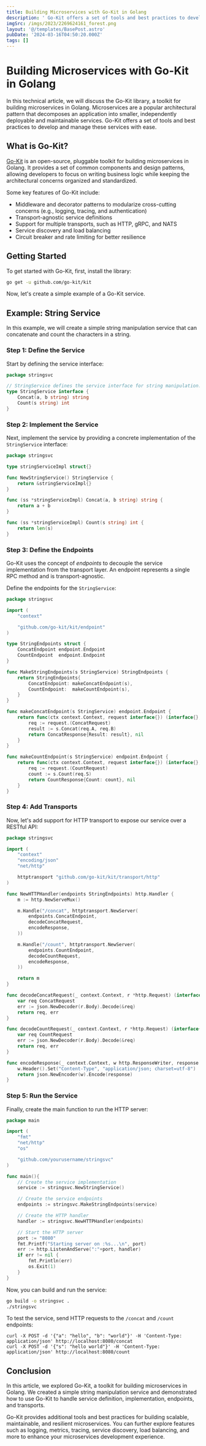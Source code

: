 ```yaml
---
title: Building Microservices with Go-Kit in Golang
description: ' Go-Kit offers a set of tools and best practices to develop and manage these services with ease.'
imgSrc: /imgs/2023/2269624161_forest.png
layout: '@/templates/BasePost.astro'
pubDate: '2024-03-16T04:50:20.000Z'
tags: []
---
```


# Building Microservices with Go-Kit in Golang

In this technical article, we will discuss the Go-Kit library, a toolkit for building microservices in Golang. Microservices are a popular architectural pattern that decomposes an application into smaller, independently deployable and maintainable services. Go-Kit offers a set of tools and best practices to develop and manage these services with ease.

## What is Go-Kit?

[Go-Kit](https://gokit.io/) is an open-source, pluggable toolkit for building microservices in Golang. It provides a set of common components and design patterns, allowing developers to focus on writing business logic while keeping the architectural concerns organized and standardized.

Some key features of Go-Kit include:

- Middleware and decorator patterns to modularize cross-cutting concerns (e.g., logging, tracing, and authentication)
- Transport-agnostic service definitions
- Support for multiple transports, such as HTTP, gRPC, and NATS
- Service discovery and load balancing
- Circuit breaker and rate limiting for better resilience

## Getting Started

To get started with Go-Kit, first, install the library:

```sh
go get -u github.com/go-kit/kit
```

Now, let's create a simple example of a Go-Kit service.

## Example: String Service

In this example, we will create a simple string manipulation service that can concatenate and count the characters in a string.

### Step 1: Define the Service

Start by defining the service interface:

```go
package stringsvc

// StringService defines the service interface for string manipulation.
type StringService interface {
	Concat(a, b string) string
	Count(s string) int
}
```

### Step 2: Implement the Service

Next, implement the service by providing a concrete implementation of the `StringService` interface:

```go
package stringsvc

type stringServiceImpl struct{}

func NewStringService() StringService {
	return &stringServiceImpl{}
}

func (ss *stringServiceImpl) Concat(a, b string) string {
	return a + b
}

func (ss *stringServiceImpl) Count(s string) int {
	return len(s)
}
```

### Step 3: Define the Endpoints

Go-Kit uses the concept of _endpoints_ to decouple the service implementation from the transport layer. An endpoint represents a single RPC method and is transport-agnostic.

Define the endpoints for the `StringService`:

```go
package stringsvc

import (
	"context"

	"github.com/go-kit/kit/endpoint"
)

type StringEndpoints struct {
	ConcatEndpoint endpoint.Endpoint
	CountEndpoint  endpoint.Endpoint
}

func MakeStringEndpoints(s StringService) StringEndpoints {
	return StringEndpoints{
		ConcatEndpoint: makeConcatEndpoint(s),
		CountEndpoint:  makeCountEndpoint(s),
	}
}

func makeConcatEndpoint(s StringService) endpoint.Endpoint {
	return func(ctx context.Context, request interface{}) (interface{}, error) {
		req := request.(ConcatRequest)
		result := s.Concat(req.A, req.B)
		return ConcatResponse{Result: result}, nil
	}
}

func makeCountEndpoint(s StringService) endpoint.Endpoint {
	return func(ctx context.Context, request interface{}) (interface{}, error) {
		req := request.(CountRequest)
		count := s.Count(req.S)
		return CountResponse{Count: count}, nil
	}
}
```

### Step 4: Add Transports

Now, let's add support for HTTP transport to expose our service over a RESTful API:

```go
package stringsvc

import (
	"context"
	"encoding/json"
	"net/http"

	httptransport "github.com/go-kit/kit/transport/http"
)

func NewHTTPHandler(endpoints StringEndpoints) http.Handler {
	m := http.NewServeMux()

	m.Handle("/concat", httptransport.NewServer(
		endpoints.ConcatEndpoint,
		decodeConcatRequest,
		encodeResponse,
	))

	m.Handle("/count", httptransport.NewServer(
		endpoints.CountEndpoint,
		decodeCountRequest,
		encodeResponse,
	))

	return m
}

func decodeConcatRequest(_ context.Context, r *http.Request) (interface{}, error) {
	var req ConcatRequest
	err := json.NewDecoder(r.Body).Decode(&req)
	return req, err
}

func decodeCountRequest(_ context.Context, r *http.Request) (interface{}, error) {
	var req CountRequest
	err := json.NewDecoder(r.Body).Decode(&req)
	return req, err
}

func encodeResponse(_ context.Context, w http.ResponseWriter, response interface{}) error {
	w.Header().Set("Content-Type", "application/json; charset=utf-8")
	return json.NewEncoder(w).Encode(response)
}
```

### Step 5: Run the Service

Finally, create the main function to run the HTTP server:

```go
package main

import (
	"fmt"
	"net/http"
	"os"

	"github.com/yourusername/stringsvc"
)

func main(){
	// Create the service implementation
	service := stringsvc.NewStringService()

	// Create the service endpoints
	endpoints := stringsvc.MakeStringEndpoints(service)

	// Create the HTTP handler
	handler := stringsvc.NewHTTPHandler(endpoints)

	// Start the HTTP server
	port := "8080"
	fmt.Printf("Starting server on :%s...\n", port)
	err := http.ListenAndServe(":"+port, handler)
	if err != nil {
		fmt.Println(err)
		os.Exit(1)
	}
}
```

Now, you can build and run the service:

```sh
go build -o stringsvc .
./stringsvc
```

To test the service, send HTTP requests to the `/concat` and `/count` endpoints:

```
curl -X POST -d '{"a": "hello", "b": "world"}' -H 'Content-Type: application/json' http://localhost:8080/concat
curl -X POST -d '{"s": "hello world"}' -H 'Content-Type: application/json' http://localhost:8080/count
```

## Conclusion

In this article, we explored Go-Kit, a toolkit for building microservices in Golang. We created a simple string manipulation service and demonstrated how to use Go-Kit to handle service definition, implementation, endpoints, and transports.

Go-Kit provides additional tools and best practices for building scalable, maintainable, and resilient microservices. You can further explore features such as logging, metrics, tracing, service discovery, load balancing, and more to enhance your microservices development experience.